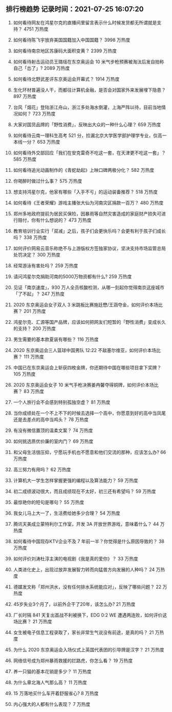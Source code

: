 
## 排行榜趋势 记录时间：2021-07-25 16:07:20
  
  1. 如何看待网友在鸿星尔克的直播间里留言表示什么时候发货都无所谓就是支持？ 4751 万热度
    
  2. 如何看待陈飞宇放弃美国国籍加入中国国籍？ 3998 万热度
    
  3. 如何看待南京地区苏康码大面积变黄？ 2399 万热度
    
  4. 如何看待射击运动员王璐瑶在东京奥运会 10 米气步枪预赛被淘汰后发自拍称自己「怂了」? 2089 万热度
    
  5. 如何看待北野武差评东京奥运会开幕式？ 1914 万热度
    
  6. 生化环材普遍没人干，而都往计算机金融，是否会对国家外来发展埋下隐患？ 897 万热度
    
  7. 台风「烟花」登陆浙江舟山，浙江多处海水倒灌，上海严阵以待，目前当地情况如何？ 723 万热度
    
  8. 大家对国货品牌的「野性消费」，反映出大众的一种什么心理？ 659 万热度
    
  9. 如何看待云南一理科生高考 521 分，捡漏北京大学医学部护理学专业，仅高一本线一分？ 653 万热度
    
  10. 如何看待外交部回应「我们在安克雷奇不吃这一套，在天津更不吃这一套」？ 585 万热度
    
  11. 如何看待追光动画制作的《青蛇劫起》上映口碑两极分化？ 582 万热度
    
  12. 你喝醉时做过什么事？ 575 万热度
    
  13. 想支持鸿星尔克，他家有哪些「入手不亏」的运动装备推荐？ 518 万热度
    
  14. 如何看待《王者荣耀》游戏主播张大仙为河南灾区捐款一百万？ 480 万热度
    
  15. 郑州多地政府提前为居民买保险，因暴雨等自然灾害造成的家庭财产损失可进行赔付，你有什么想说的？ 473 万热度
    
  16. 教育培训行业实行「双减」之后，孩子们会更快乐吗？会更有利于孩子们成长吗？ 338 万热度
    
  17. 如何评价网易云音乐称绝不与上游版权方签独家协议，坚决支持市场监管总局处罚决定？ 300 万热度
    
  18. 经常游泳有害处吗？ 259 万热度
    
  19. 请问鸿星尔克捐助河南的5000万物资都有什么? 259 万热度
    
  20. 见证「南京速度」，930 万人全员核酸检测，从哪一刻起你觉得南京这座城市「了不起」？ 247 万热度
    
  21. 2020 东京奥运会女子双人 3 米跳板比赛施廷懋/王涵夺金，如何评价本场比赛？ 201 万热度
    
  22. 鸿星尔克、汇源等国产品牌，应该如何把网友们短暂的「野性消费」变成长久的支持？ 200 万热度
    
  23. 男生需要的基本款夏装有哪些？ 116 万热度
    
  24. 2020 东京奥运会三人篮球中国男队 12:22 不敌塞尔维亚，如何评价本场比赛？ 111 万热度
    
  25. 中国已在东京奥运会上斩获四枚金牌，你还期待中国在哪些项目拿下奖牌？ 105 万热度
    
  26. 2020 东京奥运会女子 10 米气手枪决赛姜冉馨夺得铜牌，如何评价本场比赛？ 83 万热度
    
  27. 一个人旅行会不会感到特别孤独空虚？ 81 万热度
    
  28. 当你成绩处在一个不上不下的时候去选择一个高中，你愿意到好的高中当凤尾还是去差点的高中当鸡头？ 78 万热度
    
  29. 有没有微信置顶的温柔文案？ 74 万热度
    
  30. 如何挑选质优价廉的室内门？ 69 万热度
    
  31. 和父母生活很压抑，宁愿玩手机也不愿意和他们交流的那种，应该怎么办? 66 万热度
    
  32. 高三努力有用吗？ 62 万热度
    
  33. 计算机大一学生怎样掌握更强的编程以及算法能力？ 59 万热度
    
  34. 初二成绩波动很大，而且成绩现在不太好，初三还有希望吗？ 59 万热度
    
  35. 最惊艳你的短句是哪句？ 55 万热度
    
  36. 我女儿马上大一了，生活费给她多少合理？ 54 万热度
    
  37. 腾讯天美成立蒙特利尔工作室，开发 3A 开放世界游戏，意味着什么？ 44 万热度
    
  38. 如何看待中国现存KTV企业不及 7 年前一半？你觉得是什么原因导致的？ 38 万热度
    
  39. 如何评价刘涛杜淳主演的电视剧《我是真的爱你》？ 33 万热度
    
  40. 人类进化史上，出现过放弃发展智力转而向猛兽方向发展的人种吗？ 24 万热度
    
  41. 德媒发文称「郑州洪水，没有任何排水系统能应对」，反映了哪些问题？ 22 万热度
    
  42. 45岁失业3个月了，以前外企干了20年，该怎么办? 21 万热度
    
  43. 厂长时隔 841 天复出首战不利被换下，EDG 0:2 WE 遭遇两连败，如何评价这场比赛？ 21 万热度
    
  44. 女生被电子信息工程录取了，家长非常生气说没有前途，是真的吗？ 21 万热度
    
  45. 为什么 2020 东京奥运会入场仪式上英国代表团的引导牌是汉字？ 21 万热度
    
  46. 网络信号成为郑州暴雨救援的拦路虎，你怎么看？ 19 万热度
    
  47. 养一只猫的基本花销是多少？ 11 万热度
    
  48. 为什么章北海人气那么高？ 11 万热度
    
  49. 15 万落地买什么车开着舒服省心? 8 万热度
    
  50. 内心强大的人都有什么表现？ 7 万热度
    